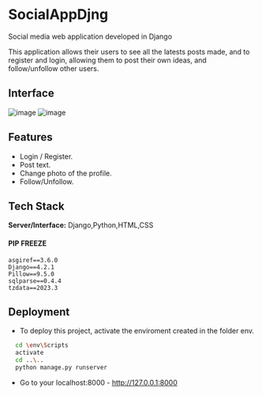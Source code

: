 # SocialAppDjng
Social media web application developed in Django

This application allows their users to see all the latests posts made, and to register and login, allowing them to post their own ideas, and follow/unfollow other users.

## Interface
![image](https://github.com/Archi657/SocialAppDjng/assets/40327956/37ed04e1-a978-4613-a5ad-83794e3af9b0)
![image](https://github.com/Archi657/SocialAppDjng/assets/40327956/8e0e0c1d-07fa-429c-9bde-54eb33b66f9b)

## Features

- Login / Register.
- Post text.
- Change photo of the profile.
- Follow/Unfollow.

## Tech Stack

**Server/Interface:** Django,Python,HTML,CSS
#### PIP FREEZE
```
asgiref==3.6.0
Django==4.2.1
Pillow==9.5.0
sqlparse==0.4.4
tzdata==2023.3
```




## Deployment

- To deploy this project, activate the enviroment created in the folder env.

```bash
  cd \env\Scripts
  activate
  cd ..\..
  python manage.py runserver
```
- Go to your localhost:8000 - http://127.0.0.1:8000

